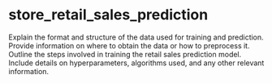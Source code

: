 # store_retail_sales_prediction
Explain the format and structure of the data used for training and prediction. 
Provide information on where to obtain the data or how to preprocess it.
Outline the steps involved in training the retail sales prediction model. 
Include details on hyperparameters, algorithms used, and any other relevant information.

